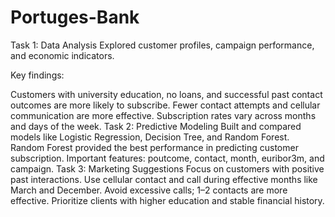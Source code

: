 # Portuges-Bank

Task 1: Data Analysis
Explored customer profiles, campaign performance, and economic indicators.

Key findings:

Customers with university education, no loans, and successful past contact outcomes are more likely to subscribe.
Fewer contact attempts and cellular communication are more effective.
Subscription rates vary across months and days of the week.
Task 2: Predictive Modeling
Built and compared models like Logistic Regression, Decision Tree, and Random Forest.
Random Forest provided the best performance in predicting customer subscription.
Important features: poutcome, contact, month, euribor3m, and campaign.
Task 3: Marketing Suggestions
Focus on customers with positive past interactions.
Use cellular contact and call during effective months like March and December.
Avoid excessive calls; 1–2 contacts are more effective.
Prioritize clients with higher education and stable financial history.



